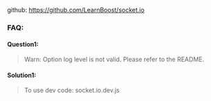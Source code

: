 

github: https://github.com/LearnBoost/socket.io

### FAQ: 
#### Question1:   
 >   Warn: Option log level is not valid. Please refer to the README.

#### Solution1:   
 >   To use dev code:  socket.io.dev.js
